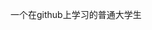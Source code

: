 一个在github上学习的普通大学生

<!---
byygithub/byygithub is a ✨ special ✨ repository because its `README.md` (this file) appears on your GitHub profile.
You can click the Preview link to take a look at your changes.
--->
